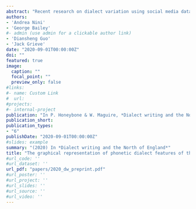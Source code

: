 ```yaml
---
abstract: "Recent research on dialect variation using social media data has so far provided evidence that spelling variants that reflect phonological dialect features are found in social media posts, such as tweets. This is an important finding because it opens the possibility of analysing the dialect of a region using naturally-occurring social media posts as opposed to using interviews or questionnaires. In this study, using a corpus of 180 million geo-coded tweets totalling almost 2 billion words, we explore how phonological features of the dialects of the North of England such as happY-laxing (e.g. _happy_ > _happeh_; _funny_ > _funneh_) or the definite article reduction (i.e. _the_ > _t'_) are realised graphically by social media users. Our research reveals how and how often these dialect features are used in written online communication, adding to our understanding of the relationship between language and the projection of identity."
authors:
- 'Andrea Nini'
- 'George Bailey'
#- admin (use admin for a clickable author link)
- 'Diansheng Guo'
- 'Jack Grieve'
date: "2020-09-01T00:00:00Z"
doi: ""
featured: true
image:
  caption: ""
  focal_point: ""
  preview_only: false
#links:
#- name: Custom Link
#  url: 
#projects:
#- internal-project
publication: "In P. Honeybone & W. Maguire, *Dialect writing and the North of England*"
publication_short: 
publication_types:
- "6"
publishDate: "2020-09-01T00:00:00Z"
#slides: example
summary: "(2020) In *Dialect writing and the North of England*"
title: "The graphical representation of phonetic dialect features of the North of England on social media"
#url_code: ''
#url_dataset: ''
url_pdf: "papers/2020_dw_preprint.pdf"
#url_poster: ''
#url_project: ''
#url_slides: ''
#url_source: ''
#url_video: ''
---
```

